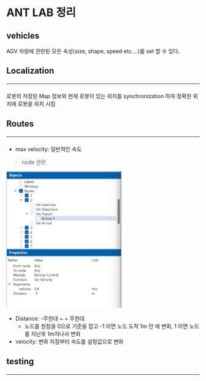 # ANT LAB 정리

## vehicles

AGV 차량에 관련된 모든 속성(size, shape, speed etc....)를 set 할 수 있다.


## Localization <hr>
로봇의 저장된 Map 정보와 현재 로봇이 있는 위치를 synchronization 하여 정확한 위치에 로봇을 위치 시킴


## Routes <hr>

- max velocity: 일반적인 속도

> node 관련

<img src ="./img/node_action.jpg" width = 300>

- Distance: -무한대 ~ + 무한대
  - 노드를 원점을 0으로 기준을 잡고 -1 이면 노드 도착 1m 전 에 변화, 1 이면 노드를 지난후 1m지나서 변화 
- veiocity: 변화 지점부터 속도를 설정값으로 변화

## testing <hr>


